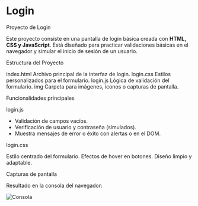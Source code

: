 # Login
 Proyecto de Login 

Este proyecto consiste en una pantalla de login básica creada con **HTML, CSS y JavaScript**. Está diseñado para practicar validaciones básicas en el navegador y simular el inicio de sesión de un usuario.


 Estructura del Proyecto

index.html Archivo principal de la interfaz de login.
login.css Estilos personalizados para el formulario.
login.js Lógica de validación del formulario.
img Carpeta para imágenes, íconos o capturas de pantalla.


 Funcionalidades principales

login.js

- Validación de campos vacíos.
- Verificación de usuario y contraseña (simulados).
- Muestra mensajes de error o éxito con alertas o en el DOM.

login.css

Estilo centrado del formulario.
Efectos de hover en botones.
Diseño limpio y adaptable.


Capturas de pantalla


 Resultado en la consola del navegador:

![Consola]()








